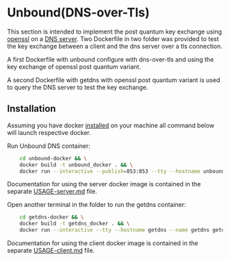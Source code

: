
# Unbound(DNS-over-Tls)

This section is intended to implement the post 
quantum key exchange using [openssl](https://github.com/open-quantum-safe/openssl) on a [DNS server](https://github.com/NLnetLabs/unbound). Two Dockerfile in two folder was provided to test the key exchange between a client and the dns server over a tls connection.

A first Dockerfile with unbound configure with dns-over-tls and using the key exchange of openssl post quantum variant.

A second Dockerfile with getdns with openssl post quantum variant is used to query the DNS server to test the key exchange.

## Installation
Assuming you have docker [installed](https://docs.docker.com/install) on your machine all command below will launch respective docker.

Run Unbound DNS container:
```bash
    cd unbound-docker && \
    docker build -t unbound_docker . && \
    docker run --interactive --publish=853:853 --tty --hostname unbound_pro --name unbound unbound_docker
```
Documentation for using the server docker image is contained in the separate [USAGE-server.md](USAGE-server.md) file.

Open another terminal in the folder to run the getdns container:
```bash
    cd getdns-docker && \
    docker build -t getdns_docker . && \
    docker run --interactive --tty --hostname getdns --name getdns getdns_docker
```
Documentation for using the client docker image is contained in the separate [USAGE-client.md](USAGE-client.md) file.
